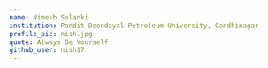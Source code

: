 ```yaml
---
name: Nimesh Solanki
institution: Pandit Deendayal Petroleum University, Gandhinagar
profile_pic: nish.jpg
quote: Always Be Yourself
github_user: nish17
---
```

